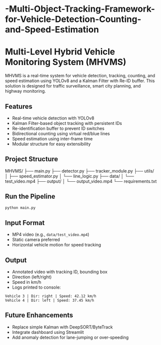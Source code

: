 # -Multi-Object-Tracking-Framework-for-Vehicle-Detection-Counting-and-Speed-Estimation
# Multi-Level Hybrid Vehicle Monitoring System (MHVMS)

MHVMS is a real-time system for vehicle detection, tracking, counting, and speed estimation using YOLOv8 and a Kalman Filter with Re-ID buffer. This solution is designed for traffic surveillance, smart city planning, and highway monitoring.

## Features
- Real-time vehicle detection with YOLOv8
- Kalman Filter-based object tracking with persistent IDs
- Re-identification buffer to prevent ID switches
- Bidirectional counting using virtual red/blue lines
- Speed estimation using inter-frame time
- Modular structure for easy extensibility

## Project Structure
MHVMS/
├── main.py
├── detector.py
├── tracker_module.py
├── utils/
│   ├── speed_estimator.py
│   └── line_logic.py
├── data/
│   └── test_video.mp4
├── output/
│   └── output_video.mp4
└── requirements.txt

## Run the Pipeline
```bash
python main.py
```

## Input Format
- MP4 video (e.g., `data/test_video.mp4`)
- Static camera preferred
- Horizontal vehicle motion for speed tracking

## Output
- Annotated video with tracking ID, bounding box
- Direction (left/right)
- Speed in km/h
- Logs printed to console:
```
Vehicle 3 | Dir: right | Speed: 42.12 km/h
Vehicle 4 | Dir: left | Speed: 37.45 km/h
```

## Future Enhancements
- Replace simple Kalman with DeepSORT/ByteTrack
- Integrate dashboard using Streamlit
- Add anomaly detection for lane-jumping or over-speeding
